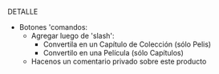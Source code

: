 DETALLE
- Botones 'comandos: 
	- Agregar luego de 'slash':
		- Convertila en un Capítulo de Colección (sólo Pelis)
		- Convertilo en una Película (sólo Capítulos)
	- Hacenos un comentario privado sobre este producto
